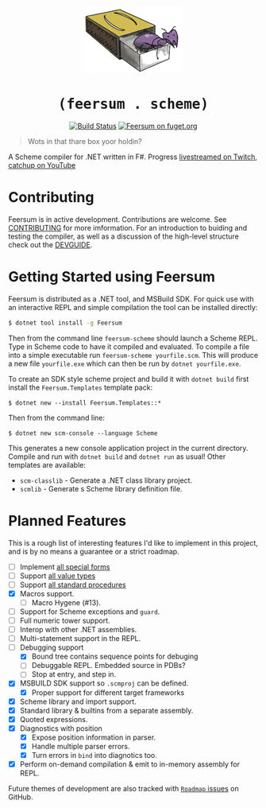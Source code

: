 
<p align="center">
	<img src="docs/Logo_colour_sm.png" alt="Ant in a box"  />
</p>
<h1 align="center"><samp>(feersum . scheme)</samp></h1>
<p align="center">
<a href=https://dev.azure.com/iwillspeak/GitHub/_build/latest?definitionId=4&branchName=main"><img alt="Build Status" src="https://dev.azure.com/iwillspeak/GitHub/_apis/build/status/iwillspeak.feersum?branchName=main" /></a>
<a href="https://www.fuget.org/packages/Feersum"><img alt="Feersum on fuget.org" src="https://www.fuget.org/packages/Feersum/badge.svg" /></a>
</p>

> Wots in that thare box yoor holdin?

A Scheme compiler for .NET written in F#. Progress
[livestreamed on Twitch][twitch], [catchup on YouTube][yt]

# Contributing

Feersum is in active development. Contributions are welcome. See
[CONTRIBUTING][contributing] for more imformation. For an introduction to
buiding and testing the compiler, as well as a discussion of the high-level
structure check out the [DEVGUIDE][devguide].

# Getting Started using Feersum

Feersum is distributed as a .NET tool, and MSBuild SDK. For quick use with an
interactive REPL and simple compilation the tool can be installed directly:

```bash
$ dotnet tool install -g Feersum
```

Then from the command line `feersum-scheme` should launch a Scheme REPL. Type in
Scheme code to have it compiled and evaluated. To compile a file into a simple
executable run `feersum-scheme yourfile.scm`. This will produce a new file
`yourfile.exe` which can then be run by `dotnet yourfile.exe`.

To create an SDK style scheme project and build it with `dotnet build` first
install the `Feersum.Templates` template pack:

```
$ dotnet new --install Feersum.Templates::*
```

Then from the command line:

```
$ dotnet new scm-console --language Scheme
```

This generates a new console application project in the current directory.
Compile and run with `dotnet build` and `dotnet run` as usual! Other templates
are available:

 * `scm-classlib` - Generate a .NET class library project.
 * `scmlib` - Generate s Scheme library definition file.

# Planned Features

This is a rough list of interesting features I'd like to implement in this project,
and is by no means a guarantee or a strict roadmap.

 * [ ] Implement [all special forms](docs/special-forms.md)
 * [ ] Support [all value types](docs/values.md)
 * [ ] Support [all standard procedures](docs/standard-procedures.md)
 * [x] Macros support.
   * [ ] Macro Hygene (#13).
 * [ ] Support for Scheme exceptions and `guard`.
 * [ ] Full numeric tower support.
 * [ ] Interop with other .NET assemblies.
 * [ ] Multi-statement support in the REPL.
 * [ ] Debugging support
   * [x] Bound tree contains sequence points for debuging
   * [ ] Debuggable REPL. Embedded source in PDBs?
   * [ ] Stop at entry, and step in.
 * [x] MSBUILD SDK support so `.scmproj` can be defined.
   * [x] Proper support for different target frameworks
 * [x] Scheme library and import support.
 * [x] Standard library & builtins from a separate assembly.
 * [x] Quoted expressions.
 * [x] Diagnostics with position
    * [x] Expose position information in parser.
    * [x] Handle multiple parser errors.
    * [x] Turn errors in `bind` into diagnotics too.
 * [x] Perform on-demand compilation & emit to in-memory assembly for REPL.

Future themes of development are also tracked with
[`Roadmap` issues][roadmap_issues] on GitHub.
 
  [twitch]: https://twitch.tv/iwillspeak
  [yt]: https://www.youtube.com/playlist?list=PLCum1jXOlhoRCBewbQD8ELE7B_7EWnWaO
  [contributing]: CONTRIBUTING.md
  [devguide]: DEVGUIDE.md
  [exmaple_gist]: https://gist.github.com/iwillspeak/efc9342c63c07a2a763dd814f555f7ee
  [roadmap_issues]: https://github.com/iwillspeak/feersum/issues?q=is%3Aopen+is%3Aissue+label%3ARoadmap
